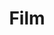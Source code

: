 ---
title: Film
path: /film
category: 
    - Film
hashtags:
    - filmcommunity
    - back2thebase
    - filmfeed
    - filmforever
    - nograinnoglory
    - filmphotography
    - filmisnotdead
    - filmisalive
    - explorewithfilm
    - shootmorefilm
    - filmshooters
    - analogphotography
    - analogphoto
    - staybrokeshootfilm
    - buyfilmnotmegapixels
    - sharefilm
    - colorfilm
    - filmneverdie    
    - ishootfilm
    - homedeveloped
    - developandfix
    - redditanalog
---
